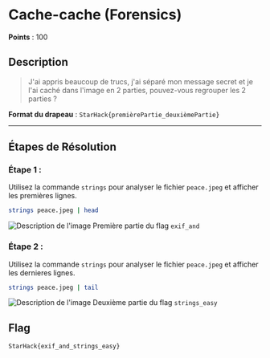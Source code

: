 # Cache-cache (Forensics)

**Points** : 100

## Description

> J'ai appris beaucoup de trucs, j'ai séparé mon message secret et je l'ai caché dans l'image en 2 parties, pouvez-vous regrouper les 2 parties ?

**Format du drapeau** : `StarHack{premièrePartie_deuxièmePartie}`

---

## Étapes de Résolution

### Étape 1 :

Utilisez la commande `strings` pour analyser le fichier `peace.jpeg` et afficher les premières lignes.

```bash
strings peace.jpeg | head
```
![Description de l'image](https://cdn.discordapp.com/attachments/1250870245246238853/1301909524260847636/image.png)
Première partie du flag `exif_and`

### Étape 2 :

Utilisez la commande `strings` pour analyser le fichier `peace.jpeg` et afficher les dernieres lignes.

```bash
strings peace.jpeg | tail
```
![Description de l'image](https://cdn.discordapp.com/attachments/1250870245246238853/1301909879103164436/image.png)
Deuxième partie du flag `strings_easy`

## Flag 
`StarHack{exif_and_strings_easy}`
